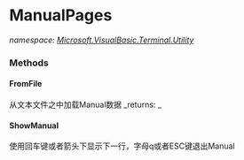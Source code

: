 ﻿
# ManualPages
_namespace: [Microsoft.VisualBasic.Terminal.Utility](N-Microsoft.VisualBasic.Terminal.Utility.md)_



### Methods

#### FromFile
从文本文件之中加载Manual数据
_returns: _
#### ShowManual
使用回车键或者箭头下显示下一行，字母q或者ESC键退出Manual



